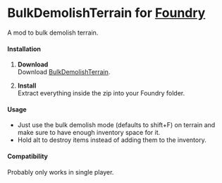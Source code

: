 # BulkDemolishTerrain for [Foundry](https://www.foundry-game.com/)

A mod to bulk demolish terrain.

#### Installation

1. **Download**  
Download [BulkDemolishTerrain](https://github.com/erkle64/BulkDemolishTerrain/releases).

2. **Install**  
Extract everything inside the zip into your Foundry folder.

#### Usage

* Just use the bulk demolish mode (defaults to shift+F) on terrain and make sure to have enough inventory space for it.
* Hold alt to destroy items instead of adding them to the inventory.

#### Compatibility

Probably only works in single player.
